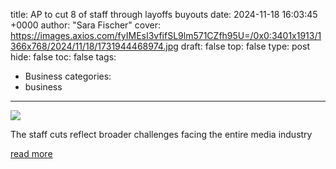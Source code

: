 title: AP to cut 8 of staff through layoffs buyouts
date: 2024-11-18 16:03:45 +0000
author: "Sara Fischer"
cover: https://images.axios.com/fyIMEsI3vfifSL9lm571CZfh95U=/0x0:3401x1913/1366x768/2024/11/18/1731944468974.jpg
draft: false
top: false
type: post
hide: false
toc: false
tags:
  - Business
categories:
  - business
---

![](https://images.axios.com/fyIMEsI3vfifSL9lm571CZfh95U=/0x0:3401x1913/1366x768/2024/11/18/1731944468974.jpg)

The staff cuts reflect broader challenges facing the entire media industry

[read more](https://www.axios.com/2024/11/18/associated-press-layoffs-buyouts)
